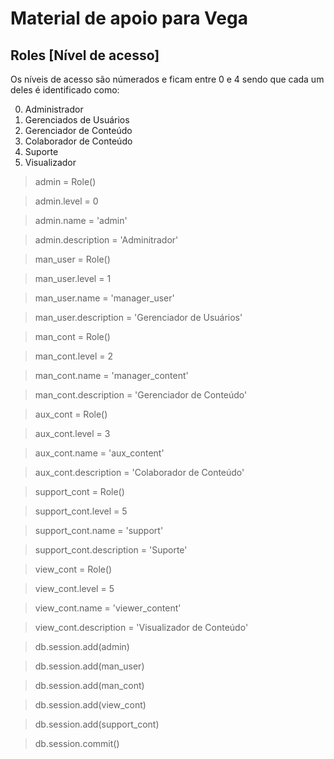 # Material de apoio para Vega
## Roles [Nível de acesso]
Os níveis de acesso são númerados e ficam entre 0 e 4 sendo que cada um deles é identificado como:

 0. Administrador
 1. Gerenciados de Usuários
 2. Gerenciador de Conteúdo
 3. Colaborador de Conteúdo
 4. Suporte
 5. Visualizador

>admin = Role()

>admin.level = 0

>admin.name = 'admin'

>admin.description = 'Adminitrador'

>man_user = Role()

>man_user.level = 1

>man_user.name = 'manager_user'

>man_user.description = 'Gerenciador de Usuários'

>man_cont = Role()

>man_cont.level = 2

>man_cont.name = 'manager_content'

>man_cont.description = 'Gerenciador de Conteúdo'

>aux_cont = Role()

>aux_cont.level = 3

>aux_cont.name = 'aux_content'

>aux_cont.description = 'Colaborador de Conteúdo'

>support_cont = Role()

>support_cont.level = 5

>support_cont.name = 'support'

>support_cont.description = 'Suporte'

>view_cont = Role()

>view_cont.level = 5

>view_cont.name = 'viewer_content'

>view_cont.description = 'Visualizador de Conteúdo'

>db.session.add(admin)

>db.session.add(man_user)

>db.session.add(man_cont)

>db.session.add(view_cont)

>db.session.add(support_cont)

>db.session.commit()

